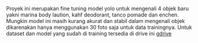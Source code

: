 Proyek ini merupakan fine tuning model yolo untuk mengenali 4 objek baru yakni marina body laution, kahf deodorant, tanco pomade dan enchen. Mungkin model ini masih kurang akurat dan stabil dalam mengenali objek dikarenakan hanya menggunakan 30 foto saja untuk data trainingnya. Untuk dataset dan model yang sudah di training tersedia di drive ini <a href="https://drive.google.com/drive/folders/1ELYgfd6pIoYQLTzbch6FHwVxGhfe90UN?usp=sharing">gdrive</a>

